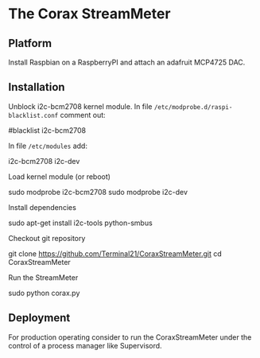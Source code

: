 The Corax StreamMeter
=====================

Platform
--------

Install Raspbian on a RaspberryPI and attach an adafruit MCP4725 DAC.

Installation
------------

Unblock i2c-bcm2708 kernel module.
In file `/etc/modprobe.d/raspi-blacklist.conf` comment out:

  #blacklist i2c-bcm2708

In file `/etc/modules` add:

  i2c-bcm2708
  i2c-dev
  
Load kernel module (or reboot)

  sudo modprobe i2c-bcm2708
  sudo modprobe i2c-dev

Install dependencies

  sudo apt-get install i2c-tools python-smbus

Checkout git repository

  git clone https://github.com/Terminal21/CoraxStreamMeter.git
  cd CoraxStreamMeter

Run the StreamMeter

  sudo python corax.py 

Deployment
----------

For production operating consider to run the CoraxStreamMeter under the control of a process manager like Supervisord.
